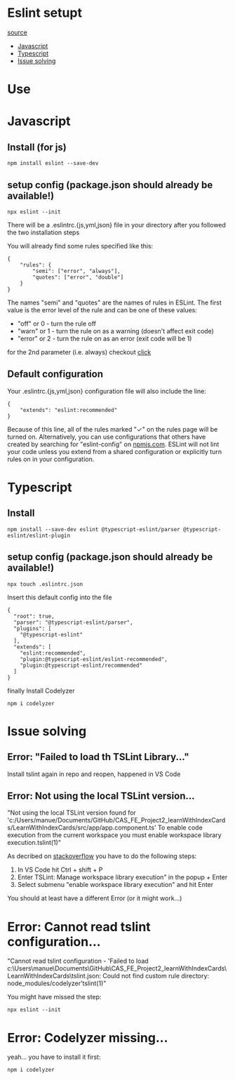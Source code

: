 # Eslint setupt

[source](https://eslint.org/docs/user-guide/getting-started)

- [Javascript](#JS)
- [Typescript](#TS)
- [Issue solving](#issues)

# Use


# <a name="JS"> Javascript
## Install (for js)
```
npm install eslint --save-dev
```
## setup config  (package.json should already be available!)
```
npx eslint --init
```
There will be a .eslintrc.{js,yml,json} file in your directory after you followed the two installation steps

You will already find some rules specified like this:
```
{
    "rules": {
        "semi": ["error", "always"],
        "quotes": ["error", "double"]
    }
}
```

The names "semi" and "quotes" are the names of rules in ESLint. The first value is the error level of the rule and can be one of these values:
- "off" or 0 - turn the rule off
- "warn" or 1 - turn the rule on as a warning (doesn't affect exit code)
- "error" or 2 - turn the rule on as an error (exit code will be 1)

for the 2nd parameter (i.e. always) checkout [click](https://eslint.org/docs/user-guide/configuring/)

## Default configuration

Your .eslintrc.{js,yml,json} configuration file will also include the line:

```
{
    "extends": "eslint:recommended"
}
```
    
Because of this line, all of the rules marked "✓" on the rules page will be turned on. Alternatively, you can use configurations that others have created by searching for "eslint-config" on [npmjs.com](npmjs.com). ESLint will not lint your code unless you extend from a shared configuration or explicitly turn rules on in your configuration.

# <a name="TS"></a>Typescript
## Install 
```
npm install --save-dev eslint @typescript-eslint/parser @typescript-eslint/eslint-plugin
```
## setup config  (package.json should already be available!)
```
npx touch .eslintrc.json
```

Insert this default config into the file
```
{
  "root": true,
  "parser": "@typescript-eslint/parser",
  "plugins": [
    "@typescript-eslint"
  ],
  "extends": [
    "eslint:recommended",
    "plugin:@typescript-eslint/eslint-recommended",
    "plugin:@typescript-eslint/recommended"
  ]
} 
```
    
finally Install Codelyzer

```
npm i codelyzer
```

# <a name='issues'></a> Issue solving

## Error: "Failed to load th TSLint Library..."
Install tslint again in repo and reopen, happened in VS Code

## Error: Not using the local TSLint version...
"Not using the local TSLint version found for 'c:/Users/manue/Documents/GitHub/CAS_FE_Project2_learnWithIndexCards/LearnWithIndexCards/src/app/app.component.ts'
To enable code execution from the current workspace you must enable workspace library execution.tslint(1)"

As decribed on [stackoverflow](https://stackoverflow.com/questions/65228384/tslint-extension-throwing-errors-in-my-angular-application-running-in-visual-stu) you have to do the following steps:

1. In VS Code hit Ctrl + shift + P
2. Enter TSLint: Manage workspace library execution" in the popup + Enter
3. Select submenu "enable workspace library execution" and hit Enter

You should at least have a different Error (or it might work...)

# Error: Cannot read tslint configuration...
"Cannot read tslint configuration - 'Failed to load c:\Users\manue\Documents\GitHub\CAS_FE_Project2_learnWithIndexCards\LearnWithIndexCards\tslint.json: Could not find custom rule directory: node_modules/codelyzer'tslint(1)"

You might have missed the step:
```
npx eslint --init
```
    
# Error: Codelyzer missing...
yeah... you have to install it first:
```
npm i codelyzer
```
